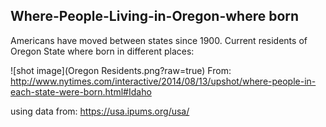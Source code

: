 ## Where-People-Living-in-Oregon-where born
Americans have moved between states since 1900. Current residents of Oregon State where born in different places:

![shot image](Oregon Residents.png?raw=true)
From: http://www.nytimes.com/interactive/2014/08/13/upshot/where-people-in-each-state-were-born.html#Idaho

using data from: https://usa.ipums.org/usa/
